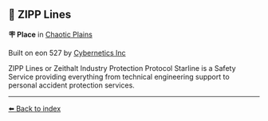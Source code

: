 ## 🌟 ZIPP Lines

**🪧 Place** in [Chaotic Plains](../refs/chaotic_plains.md)

Built on eon 527 by [Cybernetics Inc](../refs/cybernetics_inc.md)

ZIPP Lines or Zeithalt Industry Protection Protocol Starline is a Safety Service providing everything from technical engineering support to personal accident protection services.


----------
[⬅️ Back to index](../#4d60_s)